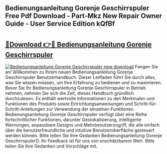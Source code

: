 ## Bedienungsanleitung Gorenje Geschirrspuler Free Pdf Download - Part-Mkz New Repair Owner Guide - User Service Edition kQfBf

# <h2><a href="http://df5gpb1.blite.top/?on=Bedienungsanleitung+Gorenje+Geschirrspuler">🔗Download 👉🔴 Bedienungsanleitung Gorenje Geschirrspuler</a></h2>

[![Bedienungsanleitung Gorenje Geschirrspuler new download](https://i.imgur.com/lujVjoI.png)](http://df5gpb1.blite.top/?on=Bedienungsanleitung+Gorenje+Geschirrspuler)
Fangen Sie an! Willkommen zu Ihrem neuen Bedienungsanleitung Gorenje Geschirrspuler Benutzerhandbuch. Dieser Leitfaden führt Sie durch alles, was Sie wissen müssen, um Ihre Erfahrung zu bedienen und zu maximieren. Bevor Sie Ihr Bedienungsanleitung Gorenje Geschirrspuler in Betrieb nehmen, nehmen Sie sich die Zeit, dieses Handbuch gründlich durchzulesen. Es enthält wertvolle Informationen zu den Merkmalen und Funktionen des Produkts sowie Einrichtungsanweisungen und Schritt-für-Schritt-Anleitungen zur Verwendung der einzelnen Funktionen. Bedienungsanleitung Gorenje Geschirrspuler verfügt über eine Reihe fortschrittlicher Funktionen, darunter Geolokalisierung, intelligente Warnungen, anpassbare Designs und Mehrbenutzerzugriff, die alle einfach über die benutzerfreundliche und intuitive Benutzeroberfläche gesteuert werden können. Bitte teilen Sie Ihre Gedanken Bedienungsanleitung Gorenje GeschirrspulerD. Ihr Feedback ist für uns von unschätzbarem Wert. Bitte teilen Sie Ihre Gedanken und Vorschläge mit.

